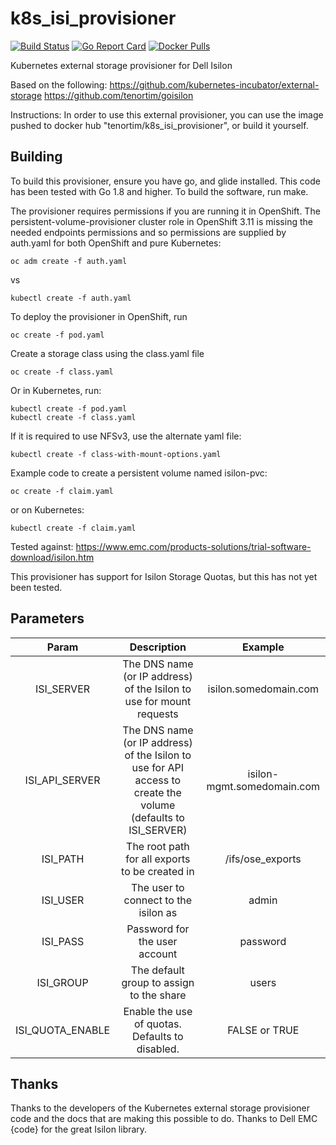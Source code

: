 # k8s_isi_provisioner
[![Build Status](https://travis-ci.org/tenortim/k8s_isi_provisioner.svg?branch=master)](https://travis-ci.org/tenortim/k8s_isi_provisioner.svg?branch=master)
[![Go Report Card](https://goreportcard.com/badge/github.com/tenortim/k8s_isi_provisioner)](https://goreportcard.com/report/github.com/tenortim/k8s_isi_provisioner)
[![Docker Pulls](https://img.shields.io/docker/pulls/tenortim/k8s_isi_provisioner.svg)](https://hub.docker.com/r/tenortim/k8s_isi_provisioner/)

Kubernetes external storage provisioner for Dell Isilon

Based on the following:
https://github.com/kubernetes-incubator/external-storage
https://github.com/tenortim/goisilon

Instructions:
In order to use this external provisioner, you can use the image pushed to docker hub "tenortim/k8s\_isi\_provisioner", or build it yourself.

Building
--------
To build this provisioner, ensure you have go, and glide installed.  This code has been tested with Go 1.8 and higher.
To build the software, run make.

The provisioner requires permissions if you are running it in OpenShift.
The persistent-volume-provisioner cluster role in OpenShift 3.11 is missing
the needed endpoints permissions and so permissions are supplied by auth.yaml
for both OpenShift and pure Kubernetes:
```
oc adm create -f auth.yaml
```
vs
```
kubectl create -f auth.yaml
```

To deploy the provisioner in OpenShift, run
```
oc create -f pod.yaml
```
Create a storage class using the class.yaml file
```
oc create -f class.yaml
```

Or in Kubernetes, run:
```
kubectl create -f pod.yaml
kubectl create -f class.yaml
```

If it is required to use NFSv3, use the alternate yaml file:
```
kubectl create -f class-with-mount-options.yaml
```

Example code to create a persistent volume named isilon-pvc:
```
oc create -f claim.yaml
```
or on Kubernetes:
```
kubectl create -f claim.yaml
```


Tested against: 
https://www.emc.com/products-solutions/trial-software-download/isilon.htm

This provisioner has support for Isilon Storage Quotas, but this has not yet been tested.

## Parameters
**Param**|**Description**|**Example**
:-----:|:-----:|:-----:
ISI\_SERVER|The DNS name (or IP address) of the Isilon to use for mount requests| isilon.somedomain.com
ISI\_API\_SERVER|The DNS name (or IP address) of the Isilon to use for API access to create the volume (defaults to ISI\_SERVER)| isilon-mgmt.somedomain.com
ISI\_PATH|The root path for all exports to be created in| \/ifs\/ose\_exports
ISI\_USER|The user to connect to the isilon as|admin
ISI\_PASS|Password for the user account|password
ISI\_GROUP|The default group to assign to the share|users
ISI\_QUOTA\_ENABLE|Enable the use of quotas.  Defaults to disabled. | FALSE or TRUE

## Thanks

Thanks to the developers of the Kubernetes external storage provisioner code and the docs that are making this possible to do.
Thanks to Dell EMC {code} for the great Isilon library.
